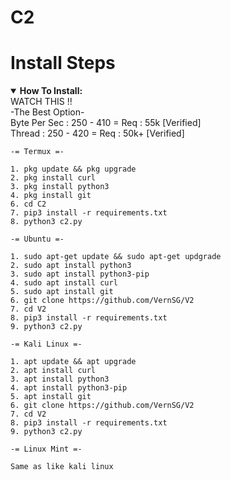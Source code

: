 # C2
# Install Steps
<details open>
    <summary><strong>How To Install:</strong></summary>
    WATCH THIS !!<br>
    -The Best Option-<br>
    Byte Per Sec : 250 - 410 = Req : 55k [Verified]<br>
    Thread : 250 - 420 = Req : 50k+ [Verified]<br>
    
    -= Termux =-

    1. pkg update && pkg upgrade
    2. pkg install curl
    3. pkg install python3
    4. pkg install git
    6. cd C2
    7. pip3 install -r requirements.txt
    8. python3 c2.py

    -= Ubuntu =-

    1. sudo apt-get update && sudo apt-get updgrade
    2. sudo apt install python3
    3. sudo apt install python3-pip
    4. sudo apt install curl
    5. sudo apt install git
    6. git clone https://github.com/VernSG/V2
    7. cd V2
    8. pip3 install -r requirements.txt
    9. python3 c2.py

    -= Kali Linux =-

    1. apt update && apt upgrade
    2. apt install curl
    3. apt install python3
    4. apt install python3-pip
    5. apt install git
    6. git clone https://github.com/VernSG/V2
    7. cd V2
    8. pip3 install -r requirements.txt
    9. python3 c2.py

    -= Linux Mint =-

    Same as like kali linux
